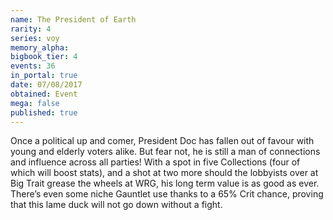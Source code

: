 ```yaml
---
name: The President of Earth
rarity: 4
series: voy
memory_alpha:
bigbook_tier: 4
events: 36
in_portal: true
date: 07/08/2017
obtained: Event
mega: false
published: true
---
```


Once a political up and comer, President Doc has fallen out of favour with young and elderly voters alike. But fear not, he is still a man of connections and influence across all parties! With a spot in five Collections (four of which will boost stats), and a shot at two more should the lobbyists over at Big Trait grease the wheels at WRG, his long term value is as good as ever. There’s even some niche Gauntlet use thanks to a 65% Crit chance, proving that this lame duck will not go down without a fight.
